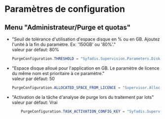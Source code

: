 # Paramètres de configuration

## Menu "Administrateur/Purge et quotas"

* "Seuil de tolérance d'utilisation d'espace disque en % ou en GB. Ajoutez l'unité à la fin du paramètre. Ex: '150GB' ou '80%'."<br>
valeur par défaut: 80%

    ```java
    PurgeConfiguration.THRESHOLD = "Syfadis.Supervision.Parameters.DiskSpaceThreshold";
    ```

* "Espace disque alloué pour l'application en GB. Le paramètre de licence du même nom est prioritaire à ce paramètre."<br>
valeur par défaut: 50
    
    ```java
    PurgeConfiguration.ALLOCATED_SPACE_FROM_LICENCE = "Supervisor.AllocatedDiskSpace.GB";
    ```

* "Activation de la tâche d'analyse de purge lors du traitement par lots"<br>
valeur par défaut: Vrai

    ```java
        PurgeConfiguration.TASK_ACTIVATION_CONFIG_KEY = "Syfadis.Supervision.Parameters.EnablePurgeAnalysis";
    ```